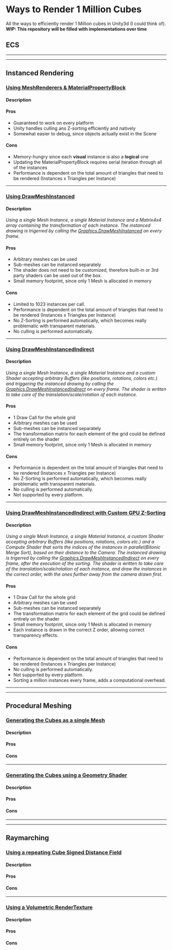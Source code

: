 # Ways to Render 1 Million Cubes
All the ways to efficiently render 1 Million cubes in Unity3d (I could think of).
**WIP: This repository will be filled with implementations over time**

## ECS 


---
---
## Instanced Rendering

### [Using MeshRenderers & MaterialPropertyBlock]()
#### Description
#### Pros
* Guaranteed to work on every platform
* Unity handles culling ans Z-sorting efficiently and natively
* Somewhat easier to debug, since objects actually exist in the Scene
#### Cons
* Memory-hungry since each **visual** instance is also a **logical** one
* Updating the MaterialPropertyBlock requires serial iteration through all of the instances
* Performance is dependent on the total amount of triangles that need to be rendered (Instances x Triangles per Instance)

---

### [Using DrawMeshInstanced]()
#### Description
_Using a single Mesh Instance, a single Material Instance and a Matrix4x4 array containing the transformation of each instance.
The instanced drawing is trigerred by calling the [Graphics.DrawMeshInstanced](https://docs.unity3d.com/ScriptReference/Graphics.DrawMeshInstanced.html) on every frame._
#### Pros
* Arbitrary meshes can be used
* Sub-meshes can be instanced separately
* The shader does not need to be customized, therefore built-in or 3rd party shaders can be used out of the box.
* Small memory footprint, since only 1 Mesh is allocated in memory
#### Cons
* Limited to 1023 instances per call.
* Performance is dependent on the total amount of triangles that need to be rendered (Instances x Triangles per Instance)
* No Z-Sorting is performed automatically, which becomes really problematic with transparent materials.
* No culling is performed automatically.

---

### [Using DrawMeshInstancedIndirect]()
#### Description
_Using a single Mesh Instance, a single Material Instance and a custom Shader accepting arbitrary Buffers (like positions, rotations, colors etc.) and triggering the instanced drawing by calling the [Graphics.DrawMeshInstancedIndirect](https://docs.unity3d.com/ScriptReference/Graphics.DrawMeshInstancedIndirect.html) on every frame.
The shader is written to take care of the translation/scale/rotation of each instance._
#### Pros
* 1 Draw Call for the whole grid
* Arbitrary meshes can be used
* Sub-meshes can be instanced separately
* The transformation matrix for each element of the grid could be defined entirely on the shader
* Small memory footprint, since only 1 Mesh is allocated in memory
#### Cons
* Performance is dependent on the total amount of triangles that need to be rendered (Instances x Triangles per Instance)
* No Z-Sorting is performed automatically, which becomes really problematic with transparent materials.
* No culling is performed automatically.
* Not supported by every platform.

---

### [Using DrawMeshInstancedIndirect with Custom GPU Z-Sorting]()
#### Description
_Using a single Mesh Instance, a single Material Instance, a custom Shader accepting arbitrary Buffers (like positions, rotations, colors etc.) and a Compute Shader that sorts the indices of the instances in parallel(Bitonic Merge Sort), based on their distance to the Camera. The instanced drawing is trigerred by calling the [Graphics.DrawMeshInstancedIndirect](https://docs.unity3d.com/ScriptReference/Graphics.DrawMeshInstancedIndirect.html) on every frame, after the execution of the sorting.
The shader is written to take care of the translation/scale/rotation of each instance, and draw the instances in the correct order, with the ones further away from the camera drawn first._
#### Pros
* 1 Draw Call for the whole grid
* Arbitrary meshes can be used
* Sub-meshes can be instanced separately
* The transformation matrix for each element of the grid could be defined entirely on the shader
* Small memory footprint, since only 1 Mesh is allocated in memory
* Each instance is drawn in the correct Z order, allowing correct transparency effects.
#### Cons
* Performance is dependent on the total amount of triangles that need to be rendered (Instances x Triangles per Instance)
* No culling is performed automatically.
* Not supported by every platform.
* Sorting a million instances every frame, adds a computational overhead.

---
---

## Procedural Meshing

### [Generating the Cubes as a single Mesh]()
#### Description
#### Pros
#### Cons

---

### [Generating the Cubes using a Geometry Shader]()
#### Description
#### Pros
#### Cons

---
---

## Raymarching

### [Using a repeating Cube Signed Distance Field]()
#### Description
#### Pros
#### Cons

---

### [Using a Volumetric RenderTexture]()
#### Description
#### Pros
#### Cons


